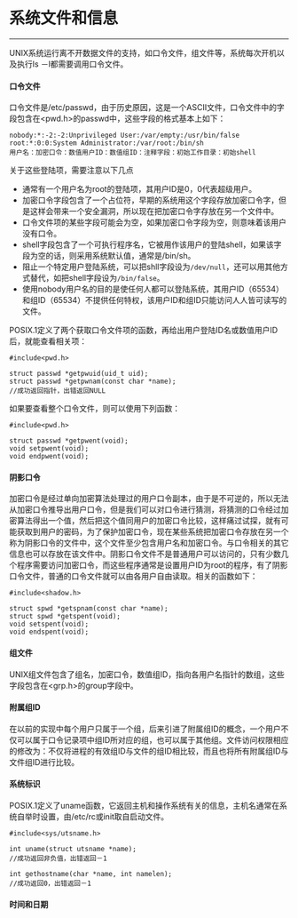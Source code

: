 # 系统文件和信息

---
UNIX系统运行离不开数据文件的支持，如口令文件，组文件等，系统每次开机以及执行ls －l都需要调用口令文件。

#### 口令文件
口令文件是/etc/passwd，由于历史原因，这是一个ASCII文件，口令文件中的字段包含在<pwd.h>的passwd中，这些字段的格式基本上如下：

```
nobody:*:-2:-2:Unprivileged User:/var/empty:/usr/bin/false
root:*:0:0:System Administrator:/var/root:/bin/sh
用户名：加密口令：数值用户ID：数值组ID：注释字段：初始工作目录：初始shell
```

关于这些登陆项，需要注意以下几点
-  通常有一个用户名为root的登陆项，其用户ID是0，0代表超级用户。
-  加密口令字段包含了一个占位符，早期的系统用这个字段存放加密口令字，但是这样会带来一个安全漏洞，所以现在把加密口令字存放在另一个文件中。
-  口令文件项的某些字段可能会为空，如果加密口令字段为空，则意味着该用户没有口令。
-  shell字段包含了一个可执行程序名，它被用作该用户的登陆shell，如果该字段为空的话，则采用系统默认值，通常是/bin/sh。
-  阻止一个特定用户登陆系统，可以把shll字段设为`/dev/null`，还可以用其他方式替代，如把shell字段设为`/bin/false`。
-  使用nobody用户名的目的是使任何人都可以登陆系统，其用户ID（65534）和组ID（65534）不提供任何特权，该用户ID和组ID只能访问人人皆可读写的文件。

POSIX.1定义了两个获取口令文件项的函数，再给出用户登陆ID名或数值用户ID后，就能查看相关项：

```
#include<pwd.h>

struct passwd *getpwuid(uid_t uid);
struct passwd *getpwnam(const char *name);
//成功返回指针，出错返回NULL
```

如果要查看整个口令文件，则可以使用下列函数：

```
#include<pwd.h>

struct passwd *getpwent(void);
void setpwent(void);
void endpwent(void);
```

#### 阴影口令
加密口令是经过单向加密算法处理过的用户口令副本，由于是不可逆的，所以无法从加密口令推导出用户口令，但是我们可以对口令进行猜测，将猜测的口令经过加密算法得出一个值，然后把这个值同用户的加密口令比较，这样痛过试探，就有可能获取到用户的密码，为了保护加密口令，现在某些系统把加密口令存放在另一个称为阴影口令的文件中，这个文件至少包含用户名和加密口令。与口令相关的其它信息也可以存放在该文件中。阴影口令文件不是普通用户可以访问的，只有少数几个程序需要访问加密口令，而这些程序通常是设置用户ID为root的程序，有了阴影口令文件，普通的口令文件就可以由各用户自由读取。相关的函数如下：

```
#include<shadow.h>

struct spwd *getspnam(const char *name);
struct spwd *getspent(void);
void setspent(void);
void endspent(void);
```
#### 组文件
UNIX组文件包含了组名，加密口令，数值组ID，指向各用户名指针的数组，这些字段包含在<grp.h>的group字段中。

#### 附属组ID
在以前的实现中每个用户只属于一个组，后来引进了附属组ID的概念，一个用户不仅可以属于口令记录项中组ID所对应的组，也可以属于其他组。文件访问权限相应的修改为：不仅将进程的有效组ID与文件的组ID相比较，而且也将所有附属组ID与文件组ID进行比较。

#### 系统标识
POSIX.1定义了uname函数，它返回主机和操作系统有关的信息，主机名通常在系统自举时设置，由/etc/rc或init取自启动文件。

```
#include<sys/utsname.h>

int uname(struct utsname *name);
//成功返回非负值，出错返回－1

int gethostname(char *name, int namelen);
//成功返回0，出错返回－1
```

#### 时间和日期






